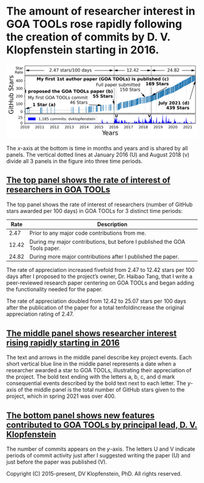 # The amount of researcher interest in GOA TOOLs rose rapidly following the creation of commits by D. V. Klopfenstein starting in 2016.
![my contributions and researcher approval](goatools_stargazers_dvk.png)

The *x*-axis at the bottom is time in months and years and is shared by all panels.
The vertical dotted lines at January 2016 (U) and August 2018 (v) divide all 3 panels in the figure into three time periods.

## [The top panel shows the rate of interest of researchers in GOA TOOLs](#the-amount-of-researcher-interest-in-goa-tools-rose-rapidly-following-the-creation-of-commits-by-d-v-klopfenstein-starting-in-2016)
The top panel shows the rate of interest of researchers (number of GitHub stars awarded per 100 days) in GOA TOOLs for 3 distinct time periods:

|  Rate | Description
|-------|----------------------------------------------------
|  2.47 | Prior to any major code contributions from me.
| 12.42 | During my major contributions, but before I published the GOA Tools paper.
| 24.82 | During more major contributions after I published the paper.

The rate of appreciation increased fivefold from 2.47 to 12.42 stars per 100 days after
I proposed to the project’s owner, Dr. Haibao Tang, that I write a peer-reviewed research paper centering on GOA TOOLs
and began adding the functionality needed for the paper.

The rate of appreciation doubled from 12.42 to 25.07 stars per 100 days after the publication of the paper for a total tenfoldincrease the original appreciation rating of 2.47.

## [The middle panel shows researcher interest rising rapidly starting in 2016](#the-amount-of-researcher-interest-in-goa-tools-rose-rapidly-following-the-creation-of-commits-by-d-v-klopfenstein-starting-in-2016)
The text and arrows in the middle panel describe key project events.
Each short vertical blue line in the middle panel represents a date when a researcher awarded a star to GOA TOOLs, illustrating their appreciation of the project.
The bold text ending with the letters a, b, c, and d mark consequential events described by the bold text next to each letter.
The *y*-axis of the middle panel is the total number of GitHub stars given to the project, which in spring 2021 was over 400.

## [The bottom panel shows new features contributed to GOA TOOLs by principal lead, D. V. Klopfenstein](#the-amount-of-researcher-interest-in-goa-tools-rose-rapidly-following-the-creation-of-commits-by-d-v-klopfenstein-starting-in-2016)
The number of commits appears on the *y*-axis. 
The letters U and V indicate periods of commit activity just after I suggested writing the paper (U) and just before the paper was published (V).

Copyright (C) 2015-present, DV Klopfenstein, PhD. All rights reserved.
